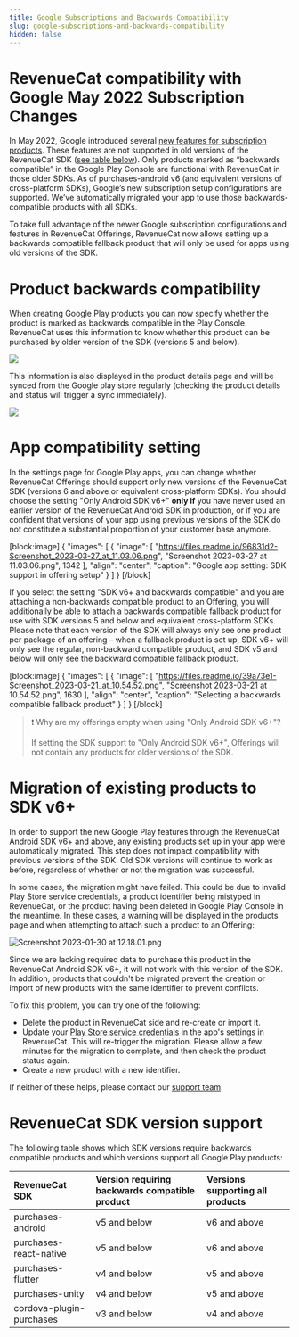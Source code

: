 ```yaml
---
title: Google Subscriptions and Backwards Compatibility
slug: google-subscriptions-and-backwards-compatibility
hidden: false
---
```

# RevenueCat compatibility with Google May 2022 Subscription Changes

In May 2022, Google introduced several [new features for subscription products](https://developer.android.com/google/play/billing/compatibility). These features are not supported in old versions of the RevenueCat SDK ([see table below](#revenuecat-sdk-version-support)). Only products marked as “backwards compatible” in the Google Play Console are functional with RevenueCat in those older SDKs. As of purchases-android v6 (and equivalent versions of cross-platform SDKs), Google’s new subscription setup configurations are supported. We’ve automatically migrated your app to use those backwards-compatible products with all SDKs. 

To take full advantage of the newer Google subscription configurations and features in RevenueCat Offerings, RevenueCat now allows setting up a backwards compatible fallback product that will only be used for apps using old versions of the SDK.

# Product backwards compatibility

When creating Google Play products you can now specify whether the product is marked as backwards compatible in the Play Console. RevenueCat uses this information to know whether this product can be purchased by older version of the SDK (versions 5 and below). 

![](https://files.readme.io/1efcc0b-Screenshot_2023-04-10_at_15.15.08.png)

This information is also displayed in the product details page and will be synced from the Google play store regularly (checking the product details and status will trigger a sync immediately).

![](https://files.readme.io/b7b34e8-Screenshot_2023-04-10_at_15.13.41.png)

# App compatibility setting

In the settings page for Google Play apps, you can change whether RevenueCat Offerings should support only new versions of the RevenueCat SDK (versions 6 and above or equivalent cross-platform SDKs). You should choose the setting "Only Android SDK v6+" **only if** you have never used an earlier version of the RevenueCat Android SDK in production, or if you are confident that versions of your app using previous versions of the SDK do not constitute a substantial proportion of your customer base anymore.

[block:image]
{
  "images": [
    {
      "image": [
        "https://files.readme.io/96831d2-Screenshot_2023-03-27_at_11.03.06.png",
        "Screenshot 2023-03-27 at 11.03.06.png",
        1342
      ],
      "align": "center",
      "caption": "Google app setting: SDK support in offering setup"
    }
  ]
}
[/block]

If you select the setting "SDK v6+ and backwards compatible" and you are attaching a non-backwards compatible product to an Offering, you will additionally be able to attach a backwards compatible fallback product for use with SDK versions 5 and below and equivalent cross-platform SDKs. Please note that each version of the SDK will always only see one product per package of an offering – when a fallback product is set up, SDK v6+ will only see the regular, non-backward compatible product, and SDK v5 and below will only see the backward compatible fallback product.

[block:image]
{
  "images": [
    {
      "image": [
        "https://files.readme.io/39a73e1-Screenshot_2023-03-21_at_10.54.52.png",
        "Screenshot 2023-03-21 at 10.54.52.png",
        1630
      ],
      "align": "center",
      "caption": "Selecting a backwards compatible fallback product"
    }
  ]
}
[/block]

> ❗️ Why are my offerings empty when using "Only Android SDK v6+"?
> 
> If setting the SDK support to "Only Android SDK v6+", Offerings will not contain any products for older versions of the SDK.

# Migration of existing products to SDK v6+

In order to support the new Google Play features through the RevenueCat Android SDK v6+ and above, any existing products set up in your app were automatically migrated. This step does not impact compatibility with previous versions of the SDK. Old SDK versions will continue to work as before, regardless of whether or not the migration was successful. 

In some cases, the migration might have failed. This could be due to invalid Play Store service credentials,  a product identifier being mistyped in RevenueCat, or the product having been deleted in Google Play Console in the meantime. In these cases, a warning will be displayed in the products page and when attempting to attach such a product to an Offering:

![](https://files.readme.io/e465cfc-Screenshot_2023-01-30_at_12.18.01.png "Screenshot 2023-01-30 at 12.18.01.png")

Since we are lacking required data to purchase this product in the RevenueCat Android SDK v6+, it will not work with this version of the SDK. In addition, products that couldn't be migrated prevent the creation or import of new products with the same identifier to prevent conflicts.

To fix this problem, you can try one of the following:

- Delete the product in RevenueCat side and re-create or import it.
- Update your [Play Store service credentials](https://www.revenuecat.com/docs/creating-play-service-credentials) in the app's settings in RevenueCat. This will re-trigger the migration. Please allow a few minutes for the migration to complete, and then check the product status again.
- Create a new product with a new identifier.

If neither of these helps, please contact our [support team](https://www.revenuecat.com/support).

# RevenueCat SDK version support

The following table shows which SDK versions require backwards compatible products and which versions support all Google Play products:

| RevenueCat SDK           | Version requiring backwards compatible product | Versions supporting all products           |
| :----------------------- | :--------------------------------------------- | :----------------------------------------- |
| purchases-android        | v5 and below                                   | v6 and above                               |
| purchases-react-native   | v5 and below                                   | v6 and above                               |
| purchases-flutter        | v4 and below                                   | v5 and above                               |
| purchases-unity          | v4 and below                                   | v5 and above                               |
| cordova-plugin-purchases | v3 and below                                   | v4 and above                               |
